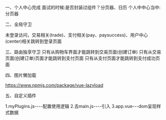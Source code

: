 一、个人中心完成
面试的时候:是否封装过组件？分页器、日历
个人中中心当中:分页器

二、全局守卫

未登录访问，交易相关(trade)、支付相关(pay、paysuccess)、用户中心(center)相关跳转到登录页面

三、路由独享守卫
只有从购物车界面才能跳转到交易页面(创建订单)
只有从交易页面(创建订单)页面才能跳转到支付页面
只有从支付页面才能跳转到支付成功页面

四、图片懒加载

https://www.npmjs.com/package/vue-lazyload

五、自定义插件

 1.myPlugins.js----配置使用逻辑
 2.去main.js----引入
 3.app.vue---dom呈现样式数据